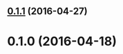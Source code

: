 <a name="0.1.1"></a>
## [0.1.1](https://github.com/Pearson-Higher-Ed/features-list/compare/v0.1.0...v0.1.1) (2016-04-27)




<a name="0.1.0"></a>
# 0.1.0 (2016-04-18)




